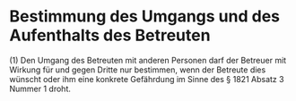 # Bestimmung des Umgangs und des Aufenthalts des Betreuten

(1) Den Umgang des Betreuten mit anderen Personen darf der Betreuer mit Wirkung für und gegen Dritte nur bestimmen, wenn der Betreute dies wünscht oder ihm eine konkrete Gefährdung im Sinne des § 1821 Absatz 3 Nummer 1 droht.